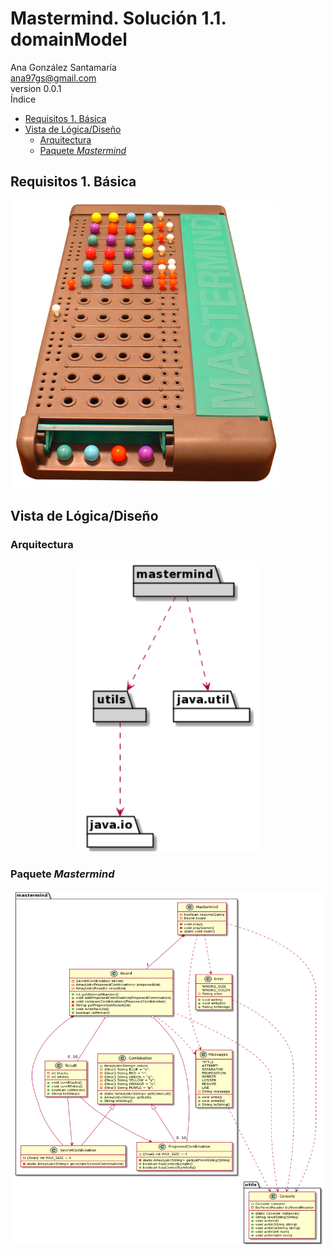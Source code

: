 <!DOCTYPE html>
<html lang="en">
<head>
  <meta charset="UTF-8">
  <meta http-equiv="X-UA-Compatible" content="IE=edge">
  <meta name="viewport" content="width=device-width, initial-scale=1.0">
  <meta name="author" content="Ana González Santamaría">
  <link rel="stylesheet" href="https://fonts.googleapis.com/css?          family=Open+Sans:300,300italic,400,400italic,600,600italic%7CNoto+Serif:400,400italic,700,700italic%7CDroid+Sans+Mono:400,700">
  <link rel="stylesheet" href="https://cdnjs.cloudflare.com/ajax/libs/font-awesome/4.7.0/css/font-awesome.min.css">
</head>
<body>
  <h1>Mastermind. Solución 1.1. domainModel</h1>
  <div class="details">
    <span id="author" class="author">Ana González Santamaría</span><br>
    <span id="email" class="email"><a href="mailto:ana97gs@gmail.com">ana97gs@gmail.com</a></span><br>
    <span id="revnumber">version 0.0.1</span>
  </div>
  <div id="toc" class="toc">
    <div id="toctitle">Índice</div>
      <ul class="sectlevel1">
        <li><a href="#requisitos-1-básica">Requisitos 1. Básica</a></li>
        <li><a href="#vista-de-lógicadiseño">Vista de Lógica/Diseño</a>
          <ul class="sectlevel2">
            <li><a href="#arquitectura">Arquitectura</a></li>
            <li><a href="#paquete-mastermind">Paquete <em>Mastermind</em></a></li>
          </ul>
        </li>
      </ul>
    </div>
  </div>
  <div id="content">
    <div class="sect1">
      <h2 id="requisitos-1-básica">Requisitos 1. Básica</h2>
      <div class="sectionbody">
        <div class="imageblock">
          <div class="content">
            <img src="images/Mastermind.jpg" alt="Mastermind" width="430" height="460">
          </div>
        </div>
      </div>
    </div>
    <div class="sect1">
      <h2 id="vista-de-lógicadiseño">Vista de Lógica/Diseño</h2>
      <div class="sectionbody">
        <div class="sect2">
          <h3 id="arquitectura">Arquitectura</h3>
          <div class="imageblock" style="text-align: center">
            <div class="content">
              <img src="images/arquitectura.png" alt="MastermindArquitecture" width="300" height="465">
            </div>
          </div>
        </div>
        <div class="sect2">
          <h3 id="paquete-mastermind">Paquete <em>Mastermind</em></h3>
          <div class="imageblock">
            <div class="content">
              <img src="images/diagrama_clases_domainModel.png" alt="classesMastermind" width="1100" height="566">
            </div>
          </div>
        </div>
      </div>
  </div>
</body>
</html>

